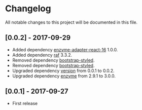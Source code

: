 # Changelog

All notable changes to this project will be documented in this file.

## [0.0.2] - 2017-09-29

- Added dependency [enzyme-adapter-react-16](https://www.npmjs.com/package/enzyme-adapter-react-16) 1.0.0.
- Added dependency [raf](https://www.npmjs.com/package/raf) 3.3.2.
- Removed dependency [bootstrap-styled](https://module.kopaxgroup.com/styled-components/bootstrap-styled/tags/v1.4.0).
- Removed dependency [bootstrap-styled](https://module.kopaxgroup.com/styled-components/bootstrap-styled/tags/v1.4.0).
- Upgraded dependency [version](https://www.npmjs.com/package/version) from 0.0.1 to 0.0.2.
- Upgraded dependency [enzyme](https://www.npmjs.com/package/enzyme) from 2.9.1 to 3.0.0.

## [0.0.1] - 2017-09-27

- First release
